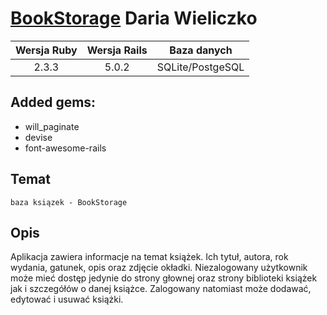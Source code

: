 # [BookStorage](https://sheltered-depths-28406.herokuapp.com/) Daria Wieliczko

| Wersja Ruby   | Wersja Rails   | Baza danych |
|:------------:|:---------:|:-------------:|
|    2.3.3   |  5.0.2 | SQLite/PostgeSQL |

## Added gems:
* will_paginate
* devise
* font-awesome-rails

## Temat
	baza ksiązek - BookStorage

## Opis
 Aplikacja zawiera informacje na temat książek. Ich tytuł, autora, rok wydania, gatunek, opis oraz zdjęcie okładki. Niezalogowany użytkownik może mieć dostęp jedynie do strony głownej oraz strony biblioteki książek jak i szczegółów o danej książce. Zalogowany natomiast może dodawać, edytować i usuwać książki.
